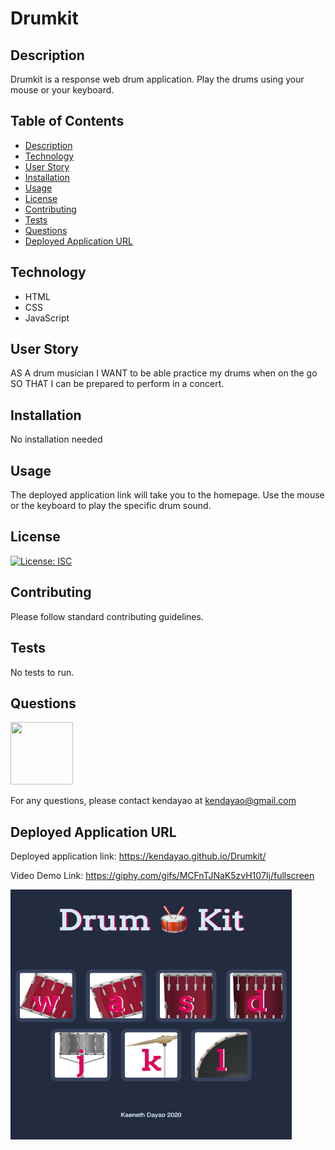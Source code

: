 # Drumkit

## Description

Drumkit is a response web drum application. Play the drums using your mouse or your keyboard. 

## Table of Contents

* [Description](#description)
* [Technology](#technology)
* [User Story](#user-story)
* [Installation](#installation)
* [Usage](#usage)
* [License](#license)
* [Contributing](#contributing)
* [Tests](#tests)
* [Questions](#questions)
* [Deployed Application URL](#deployed-application-URL)

## Technology

- HTML
- CSS
- JavaScript

## User Story

AS A drum musician
I WANT to be able practice my drums when on the go
SO THAT I can be prepared to perform in a concert.


## Installation

No installation needed

## Usage

The deployed application link will take you to the homepage. Use the mouse or the keyboard to play the specific drum sound.


## License


[![License: ISC](https://img.shields.io/badge/License-ISC-blue.svg)](https://opensource.org/licenses/ISC)


## Contributing


Please follow standard contributing guidelines.


## Tests


No tests to run.


## Questions

<img src="https://avatars3.githubusercontent.com/u/62568395?v=4" width="100" height="100">

For any questions, please contact kendayao at kendayao@gmail.com

## Deployed Application URL

Deployed application link:  https://kendayao.github.io/Drumkit/

Video Demo Link: https://giphy.com/gifs/MCFnTJNaK5zvH107Ij/fullscreen

<img src="images/drumkit.png" width="450" height="400">